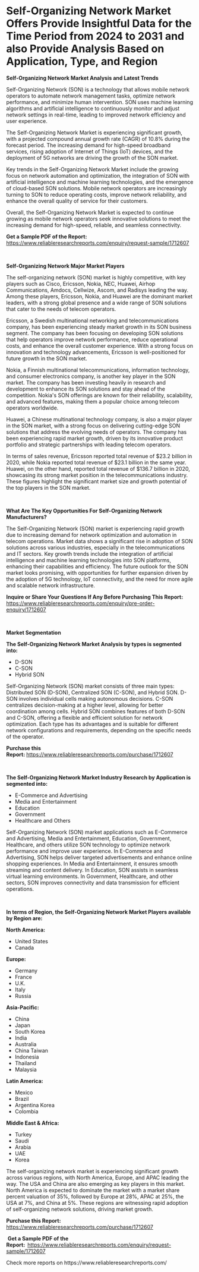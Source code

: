 <p><h1>Self-Organizing Network Market Offers Provide Insightful Data for the Time Period from 2024 to 2031 and also Provide Analysis Based on Application, Type, and Region</h1></p><p><strong>Self-Organizing Network Market Analysis and Latest Trends</strong></p>
<p><p>Self-Organizing Network (SON) is a technology that allows mobile network operators to automate network management tasks, optimize network performance, and minimize human intervention. SON uses machine learning algorithms and artificial intelligence to continuously monitor and adjust network settings in real-time, leading to improved network efficiency and user experience.</p><p>The Self-Organizing Network Market is experiencing significant growth, with a projected compound annual growth rate (CAGR) of 10.8% during the forecast period. The increasing demand for high-speed broadband services, rising adoption of Internet of Things (IoT) devices, and the deployment of 5G networks are driving the growth of the SON market.</p><p>Key trends in the Self-Organizing Network Market include the growing focus on network automation and optimization, the integration of SON with artificial intelligence and machine learning technologies, and the emergence of cloud-based SON solutions. Mobile network operators are increasingly turning to SON to reduce operating costs, improve network reliability, and enhance the overall quality of service for their customers.</p><p>Overall, the Self-Organizing Network Market is expected to continue growing as mobile network operators seek innovative solutions to meet the increasing demand for high-speed, reliable, and seamless connectivity.</p></p>
<p><strong>Get a Sample PDF of the Report:&nbsp;</strong> <a href="https://www.reliableresearchreports.com/enquiry/request-sample/1712607">https://www.reliableresearchreports.com/enquiry/request-sample/1712607</a></p>
<p>&nbsp;</p>
<p><strong>Self-Organizing Network Major Market Players</strong></p>
<p><p>The self-organizing network (SON) market is highly competitive, with key players such as Cisco, Ericsson, Nokia, NEC, Huawei, Airhop Communications, Amdocs, Cellwize, Ascom, and Radisys leading the way. Among these players, Ericsson, Nokia, and Huawei are the dominant market leaders, with a strong global presence and a wide range of SON solutions that cater to the needs of telecom operators.</p><p>Ericsson, a Swedish multinational networking and telecommunications company, has been experiencing steady market growth in its SON business segment. The company has been focusing on developing SON solutions that help operators improve network performance, reduce operational costs, and enhance the overall customer experience. With a strong focus on innovation and technology advancements, Ericsson is well-positioned for future growth in the SON market.</p><p>Nokia, a Finnish multinational telecommunications, information technology, and consumer electronics company, is another key player in the SON market. The company has been investing heavily in research and development to enhance its SON solutions and stay ahead of the competition. Nokia's SON offerings are known for their reliability, scalability, and advanced features, making them a popular choice among telecom operators worldwide.</p><p>Huawei, a Chinese multinational technology company, is also a major player in the SON market, with a strong focus on delivering cutting-edge SON solutions that address the evolving needs of operators. The company has been experiencing rapid market growth, driven by its innovative product portfolio and strategic partnerships with leading telecom operators.</p><p>In terms of sales revenue, Ericsson reported total revenue of $23.2 billion in 2020, while Nokia reported total revenue of $23.1 billion in the same year. Huawei, on the other hand, reported total revenue of $136.7 billion in 2020, showcasing its strong market position in the telecommunications industry. These figures highlight the significant market size and growth potential of the top players in the SON market.</p></p>
<p>&nbsp;</p>
<p><strong>What Are The Key Opportunities For Self-Organizing Network Manufacturers?</strong></p>
<p><p>The Self-Organizing Network (SON) market is experiencing rapid growth due to increasing demand for network optimization and automation in telecom operations. Market data shows a significant rise in adoption of SON solutions across various industries, especially in the telecommunications and IT sectors. Key growth trends include the integration of artificial intelligence and machine learning technologies into SON platforms, enhancing their capabilities and efficiency. The future outlook for the SON market looks promising, with opportunities for further expansion driven by the adoption of 5G technology, IoT connectivity, and the need for more agile and scalable network infrastructure.</p></p>
<p><strong>Inquire or Share Your Questions If Any Before Purchasing This Report:</strong> <a href="https://www.reliableresearchreports.com/enquiry/pre-order-enquiry/1712607">https://www.reliableresearchreports.com/enquiry/pre-order-enquiry/1712607</a></p>
<p>&nbsp;</p>
<p><strong>Market Segmentation</strong></p>
<p><strong>The Self-Organizing Network Market Analysis by types is segmented into:</strong></p>
<p><ul><li>D-SON</li><li>C-SON</li><li>Hybrid SON</li></ul></p>
<p><p>Self-Organizing Network (SON) market consists of three main types: Distributed SON (D-SON), Centralized SON (C-SON), and Hybrid SON. D-SON involves individual cells making autonomous decisions. C-SON centralizes decision-making at a higher level, allowing for better coordination among cells. Hybrid SON combines features of both D-SON and C-SON, offering a flexible and efficient solution for network optimization. Each type has its advantages and is suitable for different network configurations and requirements, depending on the specific needs of the operator.</p></p>
<p><strong>Purchase this Report:&nbsp;</strong><a href="https://www.reliableresearchreports.com/purchase/1712607">https://www.reliableresearchreports.com/purchase/1712607</a></p>
<p>&nbsp;</p>
<p><strong>The Self-Organizing Network Market Industry Research by Application is segmented into:</strong></p>
<p><ul><li>E-Commerce and Advertising</li><li>Media and Entertainment</li><li>Education</li><li>Government</li><li>Healthcare and Others</li></ul></p>
<p><p>Self-Organizing Network (SON) market applications such as E-Commerce and Advertising, Media and Entertainment, Education, Government, Healthcare, and others utilize SON technology to optimize network performance and improve user experience. In E-Commerce and Advertising, SON helps deliver targeted advertisements and enhance online shopping experiences. In Media and Entertainment, it ensures smooth streaming and content delivery. In Education, SON assists in seamless virtual learning environments. In Government, Healthcare, and other sectors, SON improves connectivity and data transmission for efficient operations.</p></p>
<p>&nbsp;</p>
<p><strong>In terms of Region, the Self-Organizing Network Market Players available by Region are:</strong></p>
<p>
    <p> <strong> North America: </strong>
        <ul>
            <li>United States</li>
            <li>Canada</li>
        </ul>
        </p> 
    <p> <strong> Europe: </strong>
        <ul>
            <li>Germany</li>
            <li>France</li>
            <li>U.K.</li>
            <li>Italy</li>
            <li>Russia</li>
        </ul>
        </p> 
    <p> <strong> Asia-Pacific: </strong>
        <ul>
            <li>China</li>
            <li>Japan</li>
            <li>South Korea</li>
            <li>India</li>
            <li>Australia</li>
            <li>China Taiwan</li>
            <li>Indonesia</li>
            <li>Thailand</li>
            <li>Malaysia</li>
        </ul>
        </p> 
    <p> <strong> Latin America: </strong>
        <ul>
            <li>Mexico</li>
            <li>Brazil</li>
            <li>Argentina Korea</li>
            <li>Colombia</li>
        </ul>
        </p> 
    <p> <strong> Middle East & Africa: </strong>
        <ul>
            <li>Turkey</li>
            <li>Saudi</li>
            <li>Arabia</li>
            <li>UAE</li>
            <li>Korea</li>
        </ul>
    </p>
    </p>
<p><p>The self-organizing network market is experiencing significant growth across various regions, with North America, Europe, and APAC leading the way. The USA and China are also emerging as key players in this market. North America is expected to dominate the market with a market share percent valuation of 35%, followed by Europe at 28%, APAC at 25%, the USA at 7%, and China at 5%. These regions are witnessing rapid adoption of self-organizing network solutions, driving market growth.</p></p>
<p><strong>Purchase this Report: </strong><a href="https://www.reliableresearchreports.com/purchase/1712607">https://www.reliableresearchreports.com/purchase/1712607</a></p>
<p>&nbsp;<strong>Get a Sample PDF of the Report:&nbsp;&nbsp;</strong><a href="https://www.reliableresearchreports.com/enquiry/request-sample/1712607">https://www.reliableresearchreports.com/enquiry/request-sample/1712607</a></p>
<p><strong></strong></p>
<p>Check more reports on https://www.reliableresearchreports.com/</p>